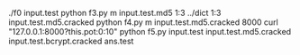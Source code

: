 ./f0 input.test
python f3.py m input.test.md5 1:3 ../dict 1:3 input.test.md5.cracked
python f4.py m input.test.md5.cracked 8000
curl "127.0.0.1:8000?this.pot:0:10"
python f5.py input.test input.test.md5.cracked input.test.bcrypt.cracked ans.test
